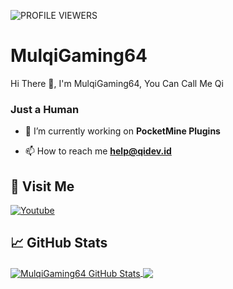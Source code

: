 ![PROFILE VIEWERS](https://gpvc.arturio.dev/MulqiGaming64)
# MulqiGaming64
Hi There 👋, I'm MulqiGaming64, You Can Call Me Qi
<br>
<h3>Just a Human</h3>

- 🔭 I’m currently working on **PocketMine Plugins**

- 📫 How to reach me **help@qidev.id**

## 🚶 Visit Me
[![Youtube](https://img.shields.io/badge/Youtube-FF0014?style=for-the-badge&logo=youtube&logoColor=white)](https://www.youtube.com/channel/UCG64Lu7JYZO8q-4SQ8CTEjQ)
## &#x1f4c8; GitHub Stats
<a href="https://github.com/MulqiGaming64">
  <img align="center" src="https://github-readme-stats-sigma-five.vercel.app/api?username=MulqiGaming64&count_private=true&show_icons=true&hide_border=false&custom_title=MulqiGaming64%20Github%20Stats&include_all_commits=true&hide=issues&theme=tokyonight" alt="MulqiGaming64 GitHub Stats" />
</a>
<a href="https://github.com/MulqiGaming64">
  <img align="center" src="https://github-readme-stats-sigma-five.vercel.app/api/top-langs/?username=MulqiGaming64&layout=compact&hide_border=false&theme=tokyonight" />
</a>
